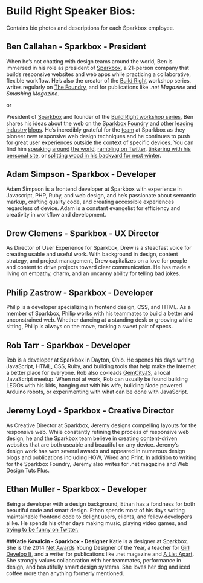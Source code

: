 # Build Right Speaker Bios:
Contains bio photos and descriptions for each Sparkbox employee.


## **Ben Callahan - Sparkbox - President**
When he’s not chatting with design teams around the world, Ben is immersed in his role as president of [Sparkbox](http://seesparkbox.com/), a 21-person company that builds responsive websites and web apps while practicing a collaborative, flexible workflow. He’s also the creator of the [Build Right](http://buildright.io/) workshop series, writes regularly on [The Foundry](http://seesparkbox.com/foundry), and for publications like _.net Magazine_ and _Smashing Magazine_.

or

President of [Sparkbox](http://seesparkbox.com/) and founder of the [Build Right workshop series](http://buildright.io/), Ben shares his ideas about the web on the [Sparkbox Foundry](http://seesparkbox.com/foundry/) and other [leading](http://webstandardssherpa.com/about/authors/ben-callahan) [industry](http://www.creativebloq.com/business/what-responsive-web-design-means-team-organisation-11410353) [blogs](http://mobile.smashingmagazine.com/2011/09/26/content-prototyping-in-responsive-web-design/). He’s incredibly grateful for the [team](http://seesparkbox.com/team) at Sparkbox as they pioneer new responsive web design techniques and he continues to push for great user experiences outside the context of specific devices. You can find him [speaking](http://uxim14.uie.com/workshops/ben-callahan) [around](http://schedule.sxsw.com/2014/events/event_IAP20315) [the world](http://frontenddesignconference.com/portland), [rambling on Twitter](http://twitter.com/bencallahan), [tinkering with his personal site](http://bencallahan.com/), or [splitting wood in his backyard for next winter](http://instagram.com/p/j7r_TqA1MP/).

## **Adam Simpson - Sparkbox - Developer**
Adam Simpson is a frontend developer at Sparkbox with experience in Javascript, PHP, Ruby, and web design, and he’s passionate about semantic markup, crafting quality code, and creating accessible experiences regardless of device. Adam is a constant evangelist for efficiency and creativity in workflow and development.

## **Drew Clemens - Sparkbox - UX Director**
As Director of User Experience for Sparkbox, Drew is a steadfast voice for creating usable and useful work. With background in design, content strategy, and project management, Drew capitalizes on a love for people and content to drive projects toward clear communication. He has made a living on empathy, charm, and an uncanny ability for telling bad jokes.

## **Philip Zastrow - Sparkbox - Developer**
Philip is a developer specializing in frontend design, CSS, and HTML. As a member of Sparkbox, Philip works with his teammates to build a better and unconstrained web. Whether dancing at a standing desk or grooving while sitting, Philip is always on the move, rocking a sweet pair of specs.

## **Rob Tarr - Sparkbox - Developer**
Rob is a developer at Sparkbox in Dayton, Ohio. He spends his days writing JavaScript, HTML, CSS, Ruby, and building tools that help make the Internet a better place for everyone. Rob also co-leads [GemCityJS](http://gemcityjs.com), a local JavaScript meetup. When not at work, Rob can usually be found building LEGOs with his kids, hanging out with his wife, building Node powered Arduino robots, or experimenting with what can be done with JavaScript.

## **Jeremy Loyd - Sparkbox - Creative Director**
As Creative Director at Sparkbox, Jeremy designs compelling layouts for the responsive web. While constantly refining the process of responsive web design, he and the Sparkbox team believe in creating content-driven websites that are both useable and beautiful on any device. Jeremy’s design work has won several awards and appeared in numerous design blogs and publications including HOW, Wired and Print. In addition to writing for the Sparkbox Foundry, Jeremy also writes for .net magazine and Web Design Tuts Plus.

## **Ethan Muller - Sparkbox - Developer**
Being a developer with a design background, Ethan has a fondness for both beautiful code and smart design. Ethan spends most of his days writing maintainable frontend code to delight users, clients, and fellow developers alike. He spends his other days making music, playing video games, and [trying to be funny on Twitter.](https://twitter.com/ethanmuller)

##**Katie Kovalcin - Sparkbox - Designer**
Katie is a designer at Sparkbox. She is the 2014 [Net Awards](https://thenetawards.com) Young Designer of the Year, a teacher for [Girl Develop It](https://girldevelopit.com), and a writer for publications like .net magazine and [A List Apart](https://alistapart.com). She strongly values collaboration with her teammates, performance in design, and beautifully smart design systems. She loves her dog and iced coffee more than anything formerly mentioned.
